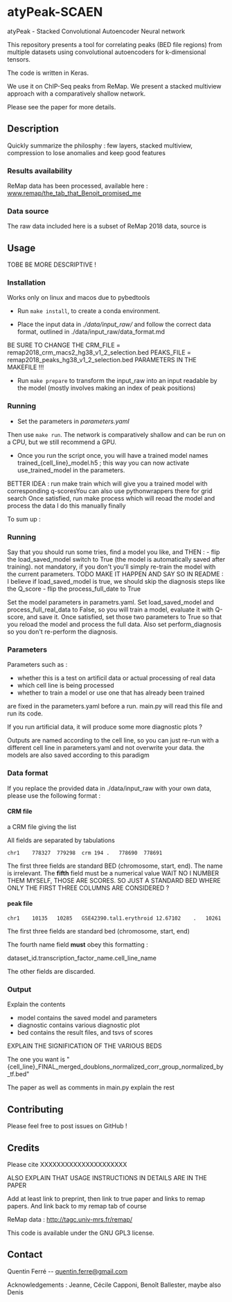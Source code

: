# atyPeak-SCAEN

atyPeak - Stacked Convolutional Autoencoder Neural network

This repository presents a tool for correlating peaks (BED file regions) from multiple datasets using convolutional autoencoders for k-dimensional tensors.

The code is written in Keras.

We use it on ChIP-Seq peaks from ReMap. We present a stacked multiview approach with a comparatively shallow network.

Please see the paper for more details.


## Description

Quickly summarize the philosphy : few layers, stacked multiview, compression to lose anomalies and keep good features


### Results availability

ReMap data has been processed, available here : www.remap/the_tab_that_Benoit_promised_me

### Data source

The raw data included here is a subset of ReMap 2018 data, source is <remap link>



## Usage

TOBE BE MORE DESCRIPTIVE !

### Installation

Works only on linux and macos due to pybedtools

- Run `make install`, to create a conda environment.

- Place the input data in *./data/input_raw/* and follow the correct data format, outlined in ./data/input_raw/data_format.md

BE SURE TO CHANGE THE CRM_FILE = remap2018_crm_macs2_hg38_v1_2_selection.bed
PEAKS_FILE = remap2018_peaks_hg38_v1_2_selection.bed PARAMETERS IN THE MAKEFILE !!!

- Run `make prepare` to transform the input_raw into an input readable by the model (mostly involves making an index of peak positions)

### Running

- Set the parameters in *parameters.yaml*

Then use `make run`. The network is comparatively shallow and can be run on a CPU, but we still recommend a GPU.

- Once you run the script once, you will have a trained model names trained_{cell_line}_model.h5 ; this way you can now activate use_trained_model in the parameters.

BETTER IDEA : run make train which will give you a trained model with corresponding q-scoresYou can also use pythonwrappers there for grid search
Once satisfied, run make process which will reoad the model and process the data
  I do this manually finally



To sum up :

### Running


Say that you should run some tries, find a model you like, and THEN :
    - flip the load_saved_model switch to True (the model is automatically saved after training). not mandatory, if you don't you'll simply re-train the model with the current parameters.
        TODO MAKE IT HAPPEN AND SAY SO IN README : I believe if load_saved_model is true, we should skip the diagnosis steps like the Q_score
    - flip the process_full_date to True

Set the model parameters in parametrs.yaml. Set load_saved_model and process_full_real_data to False, so you will train a model, evaluate it with Q-score, and save it.
Once satisfied, set those two parameters to True so that you reload the model and process the full data. Also set perform_diagnosis so you don't re-perform the diagnosis.







### Parameters

Parameters such as :
- whether this is a test on artificil data or actual processing of real data
- which cell line is being processed
- whether to train a model or use one that has already been trained

are fixed in the parameters.yaml before a run. main.py will read this file and run its code.


If you run artificial data, it will produce some more diagnostic plots ?



Outputs are named according to the cell line, so you can just re-run with a different cell line in parameters.yaml and not overwrite your data. the models are also saved according to this paradigm






### Data format

If you replace the provided data in ./data/input_raw with your own data, please use the following format :

#### CRM file

a CRM file giving the list

All fields are separated by tabulations
```
chr1	778327	779298	crm	194	.	778690	778691
```
The first three fields are standard BED (chromosome, start, end). The name is irrelevant. The **fifth** field must be a numerical value
WAIT NO I NUMBER THEM MYSELF, THOSE ARE SCORES. SO JUST A STANDARD BED WHERE ONLY THE FIRST THREE COLUMNS ARE CONSIDERED ?


#### peak file

```
chr1	10135	10285	GSE42390.tal1.erythroid	12.67102	.	10261
```
The first three fields are standard bed (chromosome, start, end)

The fourth name field **must** obey this formatting :

dataset_id.transcription_factor_name.cell_line_name


The other fields are discarded.


### Output

Explain the contents

- model contains the saved model and parameters
- diagnostic contains various diagnostic plot
- bed contains the result files, and tsvs of scores

EXPLAIN THE SIGNIFICATION OF THE VARIOUS BEDS

The one you want is "{cell_line}_FINAL_merged_doublons_normalized_corr_group_normalized_by_tf.bed"

The paper as well as comments in main.py explain the rest

## Contributing



Please feel free to post issues on GitHub !





## Credits



Please cite XXXXXXXXXXXXXXXXXXXXX



ALSO EXPLAIN THAT USAGE INSTRUCTIONS IN DETAILS ARE IN THE PAPER


Add at least link to preprint, then link to true paper and links to remap papers. And link back to my remap tab of course




ReMap data :  http://tagc.univ-mrs.fr/remap/



This code is available under the GNU GPL3 license.



## Contact

Quentin Ferré -- quentin.ferre@gmail.com


 Acknowledgements : Jeanne, Cécile Capponi, Benoît Ballester, maybe also Denis
